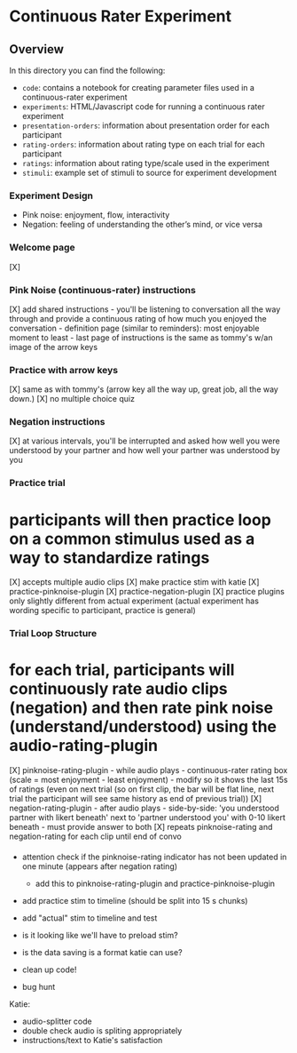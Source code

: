 # Continuous Rater Experiment

## Overview

In this directory you can find the following:
- ```code```: contains a notebook for creating parameter files used in a continuous-rater experiment
- ```experiments```: HTML/Javascript code for running a continuous rater experiment
- ```presentation-orders```: information about presentation order for each participant
- ```rating-orders```: information about rating type on each trial for each participant
- ```ratings```: information about rating type/scale used in the experiment
- ```stimuli```: example set of stimuli to source for experiment development


### Experiment Design
- Pink noise: enjoyment, flow, interactivity
- Negation: feeling of understanding the other’s mind, or vice versa


### Welcome page
[X] 

### Pink Noise (continuous-rater) instructions
[X] add shared instructions
    - you'll be listening to conversation all the way through and provide a continuous rating of how much you enjoyed the conversation
    - definition page (similar to reminders): most enjoyable moment to least
    - last page of instructions is the same as tommy's w/an image of the arrow keys

### Practice with arrow keys
[X] same as with tommy's (arrow key all the way up, great job, all the way down.)
[X] no multiple choice quiz

### Negation instructions
[X] at various intervals, you'll be interrupted and asked how well you were understood by your partner and how well your partner was understood by you

### Practice trial
# participants will then practice loop on a common stimulus used as a way to standardize ratings
[X] accepts multiple audio clips
[X] make practice stim with katie
[X] practice-pinknoise-plugin
[X] practice-negation-plugin
[X] practice plugins only slightly different from actual experiment (actual experiment has wording specific to participant, practice is general)

### Trial Loop Structure
# for each trial, participants will continuously rate audio clips (negation) and then rate pink noise (understand/understood) using the audio-rating-plugin
[X] pinknoise-rating-plugin
    - while audio plays
    - continuous-rater rating box (scale = most enjoyment - least enjoyment)
        - modify so it shows the last 15s of ratings (even on next trial (so on first clip, the bar will be flat line, next trial the participant will see same history as end of previous trial))
[X] negation-rating-plugin
    - after audio plays
        - side-by-side: 'you understood partner with likert beneath' next to 'partner understood you' with 0-10 likert beneath
        - must provide answer to both
[X] repeats pinknoise-rating and negation-rating for each clip until end of convo



####
- attention check if the pinknoise-rating indicator has not been updated in one minute (appears after negation rating)
    - add this to pinknoise-rating-plugin and practice-pinknoise-plugin

- add practice stim to timeline (should be split into 15 s chunks)
- add "actual" stim to timeline and test
- is it looking like we'll have to preload stim?
- is the data saving is a format katie can use?
- clean up code!
- bug hunt

Katie:
- audio-splitter code
- double check audio is spliting appropriately
- instructions/text to Katie's satisfaction

